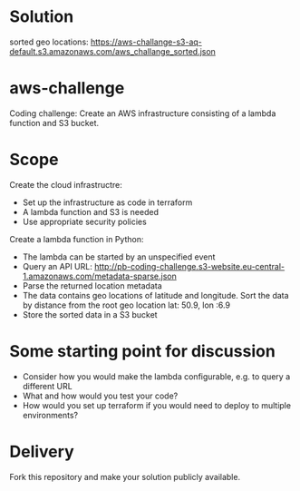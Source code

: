 # Solution
sorted geo locations: https://aws-challange-s3-aq-default.s3.amazonaws.com/aws_challange_sorted.json


# aws-challenge

Coding challenge: Create an AWS infrastructure consisting of a lambda function and S3 bucket.

# Scope
Create the cloud infrastructre:
- Set up the infrastructure as code in terraform
- A lambda function and S3 is needed
- Use appropriate security policies

Create a lambda function in Python:
- The lambda can be started by an unspecified event
- Query an API URL: http://pb-coding-challenge.s3-website.eu-central-1.amazonaws.com/metadata-sparse.json
- Parse the returned location metadata
- The data contains geo locations of latitude and longitude. Sort the data by distance from the root geo location lat: 50.9, lon :6.9
- Store the sorted data in a S3 bucket

# Some starting point for discussion
- Consider how you would make the lambda configurable, e.g. to query a different URL
- What and how would you test your code?
- How would you set up terraform if you would need to deploy to multiple environments?

# Delivery
Fork this repository and make your solution publicly available. 
